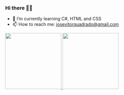 ### Hi there 👋😎

- 👾 I’m currently learning C#, HTML and CSS
- 📫 How to reach me: josevitorquadrado@gmail.com

<div>
    <a = href="https://github.com/Jose-Vitor-Quadrado">
    <img height="180em" src="https://github-readme-stats.vercel.app/api?username=Jose-Vitor-Quadrado&show_icons=true&theme=radical&include_all_commits=true&count_private=true"/>
    <img height="180em" src="https://github-readme-stats.vercel.app/api/top-langs/?username=Jose-Vitor-Quadrado&layout=compact&langs_count=7&theme=radical"/>
</div>
